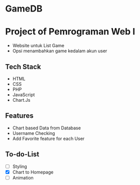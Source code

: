 # GameDB
# Project of Pemrograman Web I
- Website untuk List Game
- Opsi menambahkan game kedalam akun user

## Tech Stack
- HTML
- CSS
- PHP
- JavaScript
- Chart.Js

## Features
- Chart based Data from Database
- Username Checking
- Add Favorite feature for each User

## To-do-List
- [ ] Styling 
- [x] Chart to Homepage 
- [ ] Animation 

